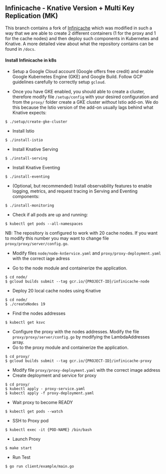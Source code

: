 ## Infinicache - Knative Version + Multi Key Replication (MK)

This branch contains a fork of [Infinicache](https://github.com/mason-leap-lab/infinicache) 
which was modified in such a way that we are able to create 2 different containers (1 for the 
proxy and 1 for the cache nodes) and then deploy such components in Kubernetes and Knative. 
A more detailed view about what the repository contains can be found in `/docs`.

#### Install Infinicache in k8s
- Setup a Google Cloud account (Google offers free credit) and enable Google Kubernetes Engine (GKE) and Google Build.
Follow GCP guidelines carefully to correctly setup `gcloud`.

- Once you have GKE enabled, you should able to create a cluster, therefore modify file
 `/setup/config` with your desired configuration and from the `proxy/` folder create a GKE
  cluster *without* Istio add-on. We do this because the Istio version of the add-on usually 
  lags behind what Knative expects:

```shell script
$ ./setup/create-gke-cluster
```
- Install Istio
```shell script
$ ./install-istio
```
- Install Knative Serving
```shell script
$ ./install-serving
```
- Install Knative Eventing

```shell script
$ ./install-eventing
```
- (Optional, but recommended) Install observability features to enable logging, metrics, 
and request tracing in Serving and Eventing components:
```shell script
$ ./install-monitoring
```
- Check if all pods are up and running:
```shell script
$ kubectl get pods --all-namespaces
```
NB: The repository is configured to work with 20 cache nodes. If you want to modify this 
number you may want to change file `proxy/proxy/server/config.go`.
- Modify files `node/node-knService.yaml` and `proxy/proxy-deployment.yaml` with the correct iage adress

- Go to the node module and containerize the application.
```shell script
$ cd node/
$ gcloud builds submit --tag gcr.io/{PROJECT-ID}/infinicache-node
```
- Deploy 20 local cache nodes using Knative
```shell script
$ cd node/
$ ./createNodes 19
```
- Find the nodes addresses
```shell script
$ kubectl get ksvc
```
- Configure the proxy with the nodes addresses. Modify the file 
`proxy/proxy/server/config.go` by modifying the LambdaAddresses array.
- Go to the proxy module and containerize the application.
```shell script
$ cd proxy/
$ gcloud builds submit --tag gcr.io/{PROJECT-ID}/infinicache-proxy
```
- Modify file `proxy/proxy-deployment.yaml` with the correct image address
- Create deployment and service for proxy
```shell script
$ cd proxy/
$ kubectl apply - proxy-service.yaml
$ kubectl apply -f proxy-deployment.yaml
```
- Wait proxy to become READY
```shell script
$ kubectl get pods --watch
```
- SSH to Proxy pod
```shell script
$ kubectl exec -it {POD-NAME} /bin/bash
```
- Launch Proxy
```shell script
$ make start
```
- Run Test
```shell script
$ go run client/example/main.go
```